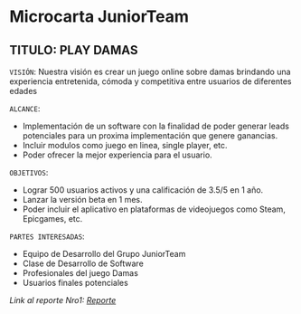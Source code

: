 # Microcarta JuniorTeam
## TITULO: PLAY DAMAS

`VISIÓN`:  Nuestra visión es crear un juego online sobre damas brindando una experiencia entretenida, cómoda y competitiva entre usuarios de diferentes edades

`ALCANCE`:  
- Implementación de un software con la finalidad de poder generar leads potenciales para un proxima implementación que genere ganancias.
- Incluir modulos como juego en linea, single player, etc.
- Poder ofrecer la mejor experiencia para el usuario.
  
`OBJETIVOS`:  
- Lograr 500 usuarios activos y una calificación de 3.5/5 en 1 año.
- Lanzar la versión beta en 1 mes.
- Poder incluir el aplicativo en plataformas de videojuegos como Steam, Epicgames, etc.

`PARTES INTERESADAS`:
- Equipo de Desarrollo del Grupo JuniorTeam
- Clase de Desarrollo de Software
- Profesionales del juego Damas
- Usuarios finales potenciales

*Link al reporte Nro1: [Reporte](https://github.com/GaboYR/JuniorTeam-CC3S2/blob/main/REPORTE%20SPRINT%2001.md)*


